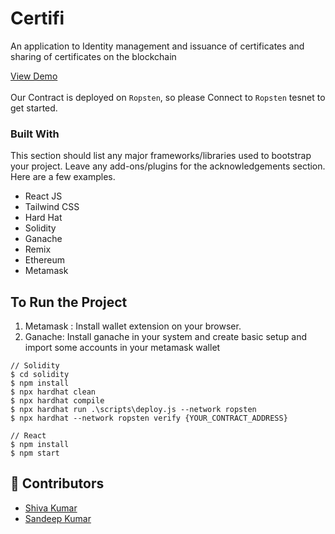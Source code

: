# Certifi

An application to Identity management and issuance of certificates and sharing of certificates on the blockchain

<a href="https://certifi-novobloc.netlify.app">View Demo</a>
<br>
<br>
Our Contract is deployed on `Ropsten`, so please Connect to `Ropsten` tesnet to get started.
<br>

### Built With

This section should list any major frameworks/libraries used to bootstrap your project. Leave any add-ons/plugins for the acknowledgements section. Here are a few examples.

- React JS
- Tailwind CSS
- Hard Hat
- Solidity
- Ganache
- Remix
- Ethereum
- Metamask

## To Run the Project

1. Metamask : Install wallet extension on your browser.
2. Ganache: Install ganache in your system and create basic setup and import some accounts in your metamask wallet

```
// Solidity
$ cd solidity
$ npm install
$ npx hardhat clean
$ npx hardhat compile
$ npx hardhat run .\scripts\deploy.js --network ropsten
$ npx hardhat --network ropsten verify {YOUR_CONTRACT_ADDRESS}

// React
$ npm install
$ npm start
```

## 👫 Contributors

- [Shiva Kumar](https://github.com/shivamangina)
- [Sandeep Kumar](https://github.com/satyasandeep007)
